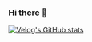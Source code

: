### Hi there 👋

[![Velog's GitHub stats](https://velog-readme-stats.vercel.app/api?name=threeplef)](https://velog.io/@threeplef/series/Flutter)

<!--
**threeplef/threeplef** is a ✨ _special_ ✨ repository because its `README.md` (this file) appears on your GitHub profile.

Here are some ideas to get you started:

- 🔭 I’m currently working on ...
- 🌱 I’m currently learning ...
- 👯 I’m looking to collaborate on ...
- 🤔 I’m looking for help with ...
- 💬 Ask me about ...
- 📫 How to reach me: ...
- 😄 Pronouns: ...
- ⚡ Fun fact: ...
-->
